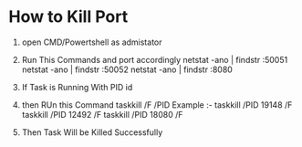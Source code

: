 



# How to Kill Port
1) open CMD/Powertshell as admistator

2) Run This Commands and port accordingly
    netstat -ano | findstr :50051
    netstat -ano | findstr :50052
    netstat -ano | findstr :8080

3) If Task is Running With PID id 
4) then RUn this Command
    taskkill /F /PID <PID>
    Example :- 
        taskkill /PID 19148 /F
        taskkill /PID 12492 /F
        taskkill /PID 18080 /F

5) Then Task Will be Killed Successfully
